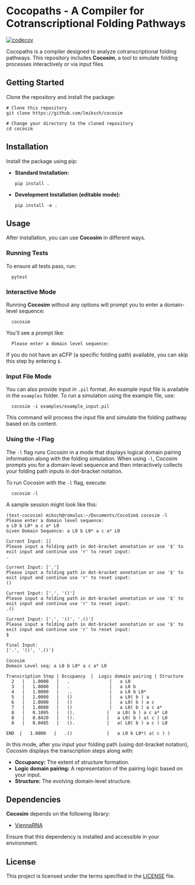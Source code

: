 # Cocopaths - A Compiler for Cotranscriptional Folding Pathways

[![codecov](https://codecov.io/gh/lmiksch/CocoSim/graph/badge.svg?token=ROMQLY0I9T)](https://codecov.io/gh/lmiksch/CocoSim)

Cocopaths is a compiler designed to analyze cotranscriptional folding pathways. This repository includes **Cocosim**, a tool to simulate folding processes interactively or via input files.

## Getting Started

Clone the repository and install the package:

    # Clone this repository
    git clone https://github.com/lmiksch/cocosim

    # Change your directory to the cloned repository
    cd cocosim

## Installation

Install the package using pip:

- **Standard Installation:**

      pip install .

- **Development Installation (editable mode):**

      pip install -e .

## Usage

After installation, you can use **Cocosim** in different ways.

### Running Tests

To ensure all tests pass, run:

      pytest

### Interactive Mode

Running **Cocosim** without any options will prompt you to enter a domain-level sequence:

      cocosim

You'll see a prompt like:

      Please enter a domain level sequence:

If you do not have an aCFP (a specific folding path) available, you can skip this step by entering `$`.

### Input File Mode

You can also provide input in `.pil` format. An example input file is available in the `examples` folder. To run a simulation using the example file, use:

      cocosim -i examples/example_input.pil

This command will process the input file and simulate the folding pathway based on its content.

### Using the -l Flag

The `-l` flag runs Cocosim in a mode that displays logical domain pairing information along with the folding simulation. When using `-l`, Cocosim prompts you for a domain-level sequence and then interactively collects your folding path inputs in dot-bracket notation.

To run Cocosim with the `-l` flag, execute:

      cocosim -l

A sample session might look like this:

    (test-cocosim) miksch@romulus:~/Documents/CocoSim$ cocosim -l 
    Please enter a domain level sequence:
    a L0 b L0* a c a* L0 
    Given Domain Sequence: a L0 b L0* a c a* L0 

    Current Input: []
    Please input a folding path in dot-bracket annotation or use '$' to exit input and continue use 'r' to reset input:
    .

    Current Input: ['.']
    Please input a folding path in dot-bracket annotation or use '$' to exit input and continue use 'r' to reset input:
    ()

    Current Input: ['.', '()']
    Please input a folding path in dot-bracket annotation or use '$' to exit input and continue use 'r' to reset input:
    .()

    Current Input: ['.', '()', '.()']
    Please input a folding path in dot-bracket annotation or use '$' to exit input and continue use 'r' to reset input:
    $

    Final Input:
    ['.', '()', '.()']

    Cocosim
    Domain Level seq: a L0 b L0* a c a* L0 

    Transcription Step | Occupancy  |  Logic domain pairing | Structure     
      2   |   1.0000   |   .               |   a L0
      3   |   1.0000   |   .               |   a L0 b
      4   |   1.0000   |   ..              |   a L0 b L0*
      5   |   1.0000   |   ()              |   a L0( b ) a
      6   |   1.0000   |   ()              |   a L0( b ) a c
      7   |   1.0000   |   ()              |   a L0( b ) a c a*
      8   |   0.1095   |   ().            |   a L0( b ) a c a* L0
      8   |   0.8420   |   ().            |   a L0( b ) a( c ) L0
      8   |   0.0485   |   ().            |   a( L0( b ) a c ) L0

    END  |   1.0000   |   .()             |   a L0 b L0*( a( c ) )

In this mode, after you input your folding path (using dot-bracket notation), Cocosim displays the transcription steps along with:
- **Occupancy:** The extent of structure formation.
- **Logic domain pairing:** A representation of the pairing logic based on your input.
- **Structure:** The evolving domain-level structure.


## Dependencies

**Cocosim** depends on the following library:

- [ViennaRNA](https://www.tbi.univie.ac.at/RNA/)

Ensure that this dependency is installed and accessible in your environment.

## License

This project is licensed under the terms specified in the [LICENSE](LICENSE) file.
